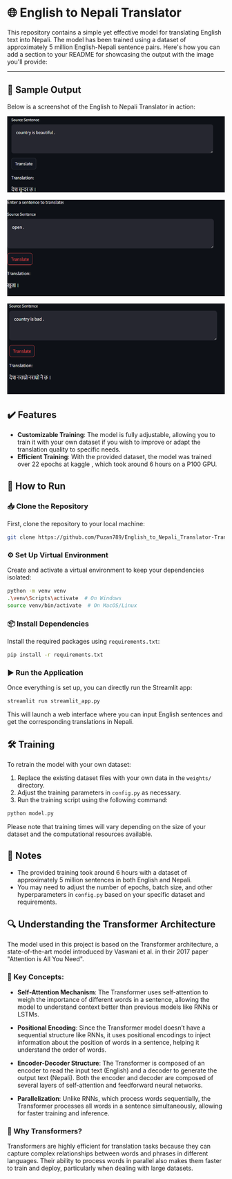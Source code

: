 

# 🌐 English to Nepali Translator

This repository contains a simple yet effective model for translating English text into Nepali. The model has been trained using a dataset of approximately 5 million English-Nepali sentence pairs.
Here's how you can add a section to your README for showcasing the output with the image you'll provide:

---

## 📸 Sample Output

Below is a screenshot of the English to Nepali Translator in action:

![alt text](image.png)


![alt text](image-1.png)


![alt text](image-2.png)



## ✔️ Features

- **Customizable Training**: The model is fully adjustable, allowing you to train it with your own dataset if you wish to improve or adapt the translation quality to specific needs.
- **Efficient Training**: With the provided dataset, the model was trained over 22 epochs at kaggle , which took around 6 hours on a P100 GPU.

## 🚀 How to Run

### 📥 Clone the Repository

First, clone the repository to your local machine:

```bash
git clone https://github.com/Puzan789/English_to_Nepali_Translator-Transformer-based-.git

```

### ⚙️ Set Up Virtual Environment

Create and activate a virtual environment to keep your dependencies isolated:

```bash
python -m venv venv
.\venv\Scripts\activate  # On Windows
source venv/bin/activate  # On MacOS/Linux
```

### 📦 Install Dependencies

Install the required packages using `requirements.txt`:

```bash
pip install -r requirements.txt
```

### ▶️ Run the Application

Once everything is set up, you can directly run the Streamlit app:

```bash
streamlit run streamlit_app.py
```

This will launch a web interface where you can input English sentences and get the corresponding translations in Nepali.

## 🛠️ Training

To retrain the model with your own dataset:

1. Replace the existing dataset files with your own data in the `weights/` directory.
2. Adjust the training parameters in `config.py` as necessary.
3. Run the training script using the following command:

```bash
python model.py
```

Please note that training times will vary depending on the size of your dataset and the computational resources available.

## 📝 Notes

- The provided training took around 6 hours with a dataset of approximately 5 million sentences in both English and Nepali.
- You may need to adjust the number of epochs, batch size, and other hyperparameters in `config.py` based on your specific dataset and requirements.

## 🔍 Understanding the Transformer Architecture

The model used in this project is based on the Transformer architecture, a state-of-the-art model introduced by Vaswani et al. in their 2017 paper "Attention is All You Need". 

### 🔑 Key Concepts:

- **Self-Attention Mechanism**: The Transformer uses self-attention to weigh the importance of different words in a sentence, allowing the model to understand context better than previous models like RNNs or LSTMs.
  
- **Positional Encoding**: Since the Transformer model doesn’t have a sequential structure like RNNs, it uses positional encodings to inject information about the position of words in a sentence, helping it understand the order of words.
  
- **Encoder-Decoder Structure**: The Transformer is composed of an encoder to read the input text (English) and a decoder to generate the output text (Nepali). Both the encoder and decoder are composed of several layers of self-attention and feedforward neural networks.
  
- **Parallelization**: Unlike RNNs, which process words sequentially, the Transformer processes all words in a sentence simultaneously, allowing for faster training and inference.

### 🧠 Why Transformers?

Transformers are highly efficient for translation tasks because they can capture complex relationships between words and phrases in different languages. Their ability to process words in parallel also makes them faster to train and deploy, particularly when dealing with large datasets.

